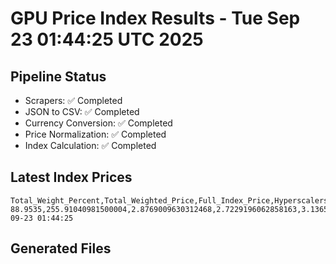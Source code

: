 # GPU Price Index Results - Tue Sep 23 01:44:25 UTC 2025

## Pipeline Status
- Scrapers: ✅ Completed
- JSON to CSV: ✅ Completed
- Currency Conversion: ✅ Completed
- Price Normalization: ✅ Completed
- Index Calculation: ✅ Completed

## Latest Index Prices
```
Total_Weight_Percent,Total_Weighted_Price,Full_Index_Price,Hyperscalers_Only_Price,Non_Hyperscalers_Only_Price,Hyperscaler_Weight,Non_Hyperscaler_Weight,Calculation_Date
88.9535,255.91040981500004,2.8769009630312468,2.7229196062858163,3.1365630030048175,55.84,33.113499999999995,2025-09-23 01:44:25
```

## Generated Files
```
```
